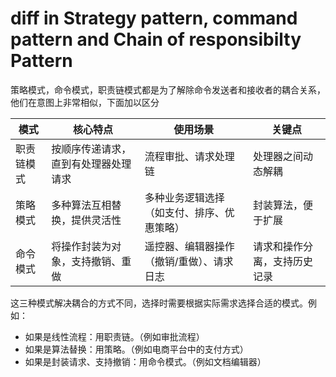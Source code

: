 # diff in Strategy pattern, command pattern and Chain of responsibilty Pattern

策略模式，命令模式，职责链模式都是为了解除命令发送者和接收者的耦合关系，他们在意图上非常相似，下面加以区分

| 模式       | 核心特点                             | 使用场景                                   | 关键点                       |
| ---------- | ------------------------------------ | ------------------------------------------ | ---------------------------- |
| 职责链模式 | 按顺序传递请求，直到有处理器处理请求 | 流程审批、请求处理链                       | 处理器之间动态解耦           |
| 策略模式   | 多种算法互相替换，提供灵活性         | 多种业务逻辑选择（如支付、排序、优惠策略） | 封装算法，便于扩展           |
| 命令模式   | 将操作封装为对象，支持撤销、重做     | 遥控器、编辑器操作（撤销/重做）、请求日志  | 请求和操作分离，支持历史记录 |

这三种模式解决耦合的方式不同，选择时需要根据实际需求选择合适的模式。例如：

- 如果是线性流程：用职责链。（例如审批流程）
- 如果是算法替换：用策略。（例如电商平台中的支付方式）
- 如果是封装请求、支持撤销：用命令模式。（例如文档编辑器）